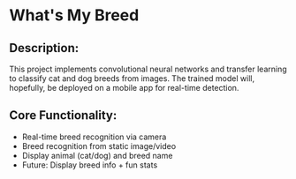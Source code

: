 # What's My Breed
## Description: 
This project implements convolutional neural networks and transfer learning to classify cat and dog breeds from images. The trained model will, hopefully, be deployed on a mobile app for real-time detection.


## Core Functionality: 
- Real-time breed recognition via camera
- Breed recognition from static image/video
- Display animal (cat/dog) and breed name
- Future: Display breed info + fun stats
